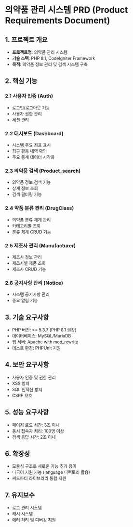 # 의약품 관리 시스템 PRD (Product Requirements Document)

## 1. 프로젝트 개요
- **프로젝트명**: 의약품 관리 시스템
- **기술 스택**: PHP 8.1, CodeIgniter Framework
- **목적**: 의약품 정보 관리 및 검색 시스템 구축

## 2. 핵심 기능

### 2.1 사용자 인증 (Auth)
- 로그인/로그아웃 기능
- 사용자 권한 관리
- 세션 관리

### 2.2 대시보드 (Dashboard)
- 시스템 주요 지표 표시
- 최근 활동 내역 확인
- 주요 통계 데이터 시각화

### 2.3 의약품 검색 (Product_search)
- 의약품 정보 검색 기능
- 상세 정보 조회
- 검색 필터링 기능

### 2.4 약품 분류 관리 (DrugClass)
- 의약품 분류 체계 관리
- 카테고리별 조회
- 분류 체계 CRUD 기능

### 2.5 제조사 관리 (Manufacturer)
- 제조사 정보 관리
- 제조사별 제품 조회
- 제조사 CRUD 기능

### 2.6 공지사항 관리 (Notice)
- 시스템 공지사항 관리
- 중요 알림 기능

## 3. 기술 요구사항
- PHP 버전: >= 5.3.7 (PHP 8.1 권장)
- 데이터베이스: MySQL/MariaDB
- 웹 서버: Apache with mod_rewrite
- 테스트 환경: PHPUnit 지원

## 4. 보안 요구사항
- 사용자 인증 및 권한 관리
- XSS 방지
- SQL 인젝션 방지
- CSRF 보호

## 5. 성능 요구사항
- 페이지 로드 시간: 3초 이내
- 동시 접속자 처리: 100명 이상
- 검색 응답 시간: 2초 이내

## 6. 확장성
- 모듈식 구조로 새로운 기능 추가 용이
- 다국어 지원 가능 (language 디렉토리 활용)
- 써드파티 라이브러리 통합 지원

## 7. 유지보수
- 로그 관리 시스템
- 캐시 시스템
- 에러 처리 및 디버깅 지원
